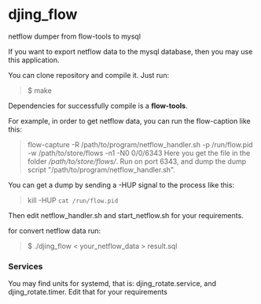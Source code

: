 # djing_flow
netflow dumper from flow-tools to mysql

If you want to export netflow data to the mysql database, then you may use this application.

You can clone repository and compile it. Just run:
> $ make

Dependencies for successfully compile is a **flow-tools**.

For example, in order to get netflow data, you can run the flow-caption like this:
> flow-capture -R /path/to/program/netflow_handler.sh -p /run/flow.pid -w /path/to/store/flows -n1 -N0 0/0/6343
Here you get the file in the folder */path/to/store/flows/*. Run on port 6343, and dump the dump script "/path/to/program/netflow_handler.sh".

You can get a dump by sending a -HUP signal to the process like this:
> kill -HUP `cat /run/flow.pid`

Then edit netflow_handler.sh and start_netflow.sh for your requirements.

for convert netflow data run:
> $ ./djing_flow < your_netflow_data > result.sql

### Services
You may find units for systemd, that is: djing_rotate.service, and djing_rotate.timer.
Edit that for your requirements
